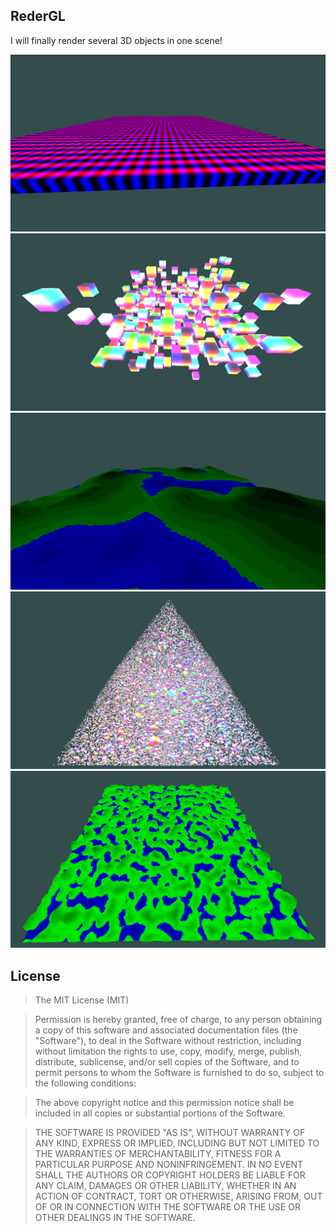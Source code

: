 ## RederGL

I will finally render several 3D objects in one scene!

!["Funny grid"](Illustrations/sinwave.png)
!["noise](Illustrations/noise.png)
!["terrain"](Illustrations/terrain.png)
!["instanced"](Illustrations/instanced.png)
!["instanced terrain"](Illustrations/instanced_terrain.png)

## License
>The MIT License (MIT)

>Permission is hereby granted, free of charge, to any person obtaining a copy of this software and associated documentation files (the "Software"), to deal in the Software without restriction, including without limitation the rights to use, copy, modify, merge, publish, distribute, sublicense, and/or sell copies of the Software, and to permit persons to whom the Software is furnished to do so, subject to the following conditions:

>The above copyright notice and this permission notice shall be included in all copies or substantial portions of the Software.

>THE SOFTWARE IS PROVIDED "AS IS", WITHOUT WARRANTY OF ANY KIND, EXPRESS OR IMPLIED, INCLUDING BUT NOT LIMITED TO THE WARRANTIES OF MERCHANTABILITY, FITNESS FOR A PARTICULAR PURPOSE AND NONINFRINGEMENT. IN NO EVENT SHALL THE AUTHORS OR COPYRIGHT HOLDERS BE LIABLE FOR ANY CLAIM, DAMAGES OR OTHER LIABILITY, WHETHER IN AN ACTION OF CONTRACT, TORT OR OTHERWISE, ARISING FROM, OUT OF OR IN CONNECTION WITH THE SOFTWARE OR THE USE OR OTHER DEALINGS IN THE SOFTWARE.
